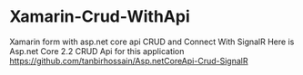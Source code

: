 # Xamarin-Crud-WithApi
Xamarin form with asp.net core api CRUD and Connect With SignalR
Here is Asp.net Core 2.2 CRUD Api for this application
https://github.com/tanbirhossain/Asp.netCoreApi-Crud-SignalR
